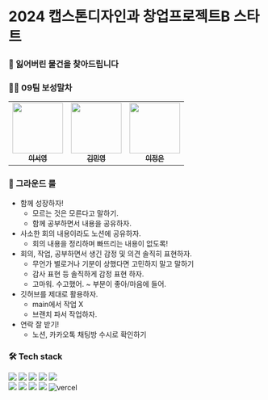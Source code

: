 # 2024 캡스톤디자인과 창업프로젝트B 스타트

### 🧐 잃어버린 물건을 찾아드립니다

### 👩‍💻 09팀 보성말차

<table>
  <tr>    
    <td align="center"><a href="https://github.com/seoyoung-e"><img src="https://avatars.githubusercontent.com/u/61778930?v=4" width="100px;" alt=""/><br /><sub><b>이서영</b></sub></a><br /></td>
    <td align="center"><a href="https://github.com/Rose-my"><img src="https://avatars.githubusercontent.com/u/61778930?v=4" width="100px;" alt=""/><br /><sub><b>김민영</b></sub></a><br /></td>
    <td align="center"><a href="https://github.com/LeeJE12"><img src="![Uploading 카피바라~.jpg…]()" width="100px;" alt=""/><br /><sub><b>이정은</b></sub></a><br /></td> 
  </tr>
</table>

### 📢 그라운드 룰

- 함께 성장하자!
  - 모르는 것은 모른다고 말하기.
  - 함께 공부하면서 내용을 공유하자.
- 사소한 회의 내용이라도 노션에 공유하자.
  - 회의 내용을 정리하며 빠뜨리는 내용이 없도록!
- 회의, 작업, 공부하면서 생긴 감정 및 의견 솔직히 표현하자.
  - 무언가 별로거나 기분이 상했다면 고민하지 말고 말하기
  - 감사 표현 등 솔직하게 감정 표현 하자.
  - 고마워. 수고했어. ~ 부분이 좋아/마음에 들어.
- 깃허브를 제대로 활용하자.
  - main에서 작업 X
  - 브랜치 파서 작업하자.
- 연락 잘 받기!
  - 노션, 카카오톡 채팅방 수시로 확인하기

### 🛠 Tech stack

![](https://img.shields.io/badge/react-61DAFB.svg?style=for-the-badge&logo=react&logoColor=white) <img src="https://img.shields.io/badge/reactquery-FF4154?style=for-the-badge&logo=reactquery&logoColor=white">
<img src="https://img.shields.io/badge/typescript-3178C6?style=for-the-badge&logo=typescript&logoColor=white"> <img src="https://img.shields.io/badge/yarn-2C8EBB?style=for-the-badge&logo=yarn&logoColor=white">
<img src="https://img.shields.io/badge/styledcomponents-DB7093?style=for-the-badge&logo=styledcomponents&logoColor=white"><br> <img src="https://img.shields.io/badge/prettier-F7B93E?style=for-the-badge&logo=prettier&logoColor=white">
<img src="https://img.shields.io/badge/eslint-4B32C3?style=for-the-badge&logo=eslint&logoColor=white"> <img src="https://img.shields.io/badge/stylelint-263238?style=for-the-badge&logo=stylelint&logoColor=white"> <img src="https://img.shields.io/badge/github-181717.svg?style=for-the-badge&logo=github&logoColor=white">
<img  alt="vercel" src="https://img.shields.io/badge/vercel-000000?style=for-the-badge&logo=vercel&logoColor=white">
